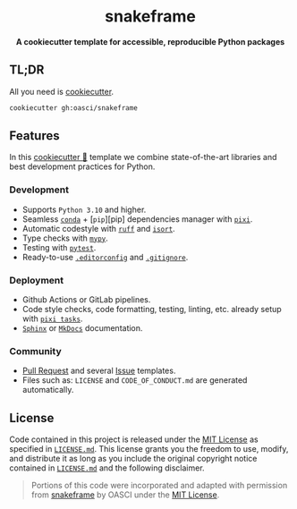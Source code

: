 <h1 align="center">snakeframe</h1>

<h4 align="center">A cookiecutter template for accessible, reproducible Python packages</h4>

## TL;DR

All you need is [cookiecutter][cookiecutter].

```bash
cookiecutter gh:oasci/snakeframe
```

## Features

In this [cookiecutter 🍪][cookiecutter] template we combine state-of-the-art libraries and best development practices for Python.

### Development

-   Supports `Python 3.10` and higher.
-   Seamless [`conda`][conda] + [`pip`][pip] dependencies manager with [`pixi`][pixi].
-   Automatic codestyle with [`ruff`][ruff] and [`isort`][isort].
-   Type checks with [`mypy`][mypy].
-   Testing with [`pytest`][pytest].
-   Ready-to-use [`.editorconfig`][.editorconfig] and [`.gitignore`][.gitignore].

### Deployment

-   Github Actions or GitLab pipelines.
-   Code style checks, code formatting, testing, linting, etc. already setup with [`pixi tasks`][pixi-tasks].
-   [`Sphinx`][sphinx] or [`MkDocs`][mkdocs] documentation.

### Community

-   [Pull Request][pr-template] and several [Issue][issue-template] templates.
-   Files such as: `LICENSE` and `CODE_OF_CONDUCT.md` are generated automatically.

## License

Code contained in this project is released under the [MIT License](https://spdx.org/licenses/MIT.html) as specified in [`LICENSE.md`][snakeframe-license].
This license grants you the freedom to use, modify, and distribute it as long as you include the original copyright notice contained in [`LICENSE.md`][snakeframe-license] and the following disclaimer.

> Portions of this code were incorporated and adapted with permission from [snakeframe](https://github.com/oasci/snakeframe) by OASCI under the [MIT License](https://github.com/oasci/snakeframe/blob/main/LICENSE.md).

[snakeframe-license]: https://github.com/oasci/snakeframe/blob/main/LICENSE.md
[cookiecutter]: https://github.com/cookiecutter/cookiecutter
[pypi]: https://pypi.org/
[conda]: https://conda.org/
[pixi]: https://pixi.sh/latest/
[ruff]: https://docs.astral.sh/ruff/
[isort]: https://github.com/PyCQA/isort
[pylint]: https://github.com/pylint-dev/pylint
[pre-commit]: https://github.com/pre-commit/pre-commit
[mypy]: https://github.com/python/mypy
[pytest]: https://docs.pytest.org/en/7.4.x/
[.editorconfig]: https://github.com/oasci/snakeframe/blob/main/%7B%7B%20cookiecutter.project_name%20%7D%7D/.editorconfig
[.gitignore]: https://github.com/oasci/snakeframe/blob/main/%7B%7B%20cookiecutter.project_name%20%7D%7D/.gitignore
[pixi-tasks]: https://pixi.sh/latest/workspace/advanced_tasks/
[mkdocs]: https://squidfunk.github.io/mkdocs-material/
[pr-template]: https://github.com/oasci/snakeframe/blob/main/%7B%7B%20cookiecutter.project_name%20%7D%7D/.github/PULL_REQUEST_TEMPLATE.md
[issue-template]: https://github.com/oasci/snakeframe/tree/main/%7B%7B%20cookiecutter.project_name%20%7D%7D/.github/ISSUE_TEMPLATE
[sphinx]: https://snakeframe.oasci.org/
